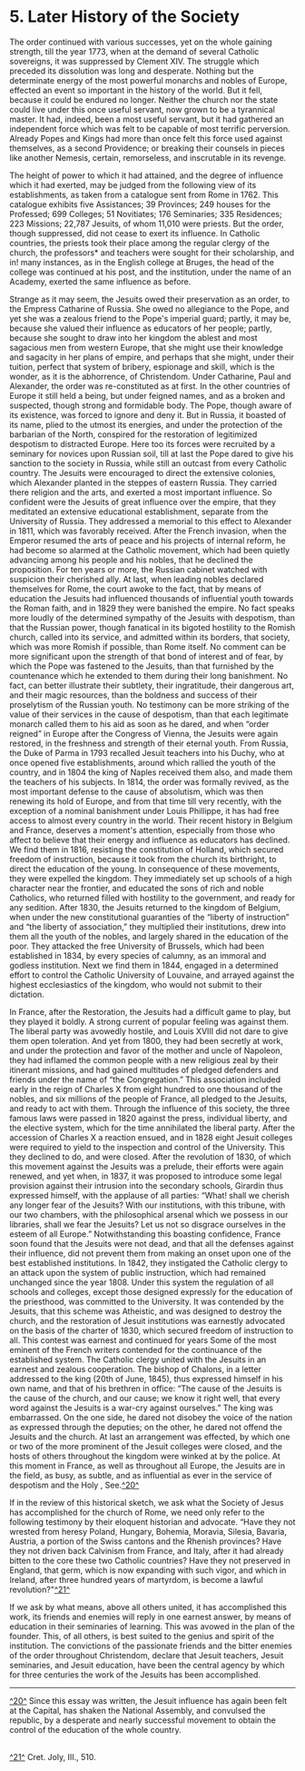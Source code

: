 # 5. Later History of the Society

The order continued with various successes, yet on the whole gaining strength, till the year 1773, when at the demand of several Catholic sovereigns, it was suppressed by Clement XIV. The struggle which preceded its dissolution was long and desperate. Nothing but the determinate energy of the most powerful monarchs and nobles of Europe, effected an event so important in the history of the world. But it fell, because it could be endured no longer. Neither the church nor the state could live under this once useful servant, now grown to be a tyrannical master. It had, indeed, been a most useful servant, but it had gathered an independent force which was felt to be capable of most terrific perversion. Already Popes and Kings had more than once felt this force used against themselves, as a second Providence; or breaking their counsels in pieces like another Nemesis, certain, remorseless, and inscrutable in its revenge.

The height of power to which it had attained, and the degree of influence which it had exerted, may be judged from the following view of its establishments, as taken from a catalogue sent from Rome in 1762. This catalogue exhibits five Assistances; 39 Provinces; 249 houses for the Professed; 699 Colleges; 51 Novitiates; 176 Seminaries; 335 Residences; 223 Missions; 22,787 Jesuits, of whom 11,010 were priests. But the order, though suppressed, did not cease to exert its influence. In Catholic countries, the priests took their place among the regular clergy of the church, the professors\* and teachers were sought for their scholarship, and in! many instances, as in the English college at Bruges, the head of the college was continued at his post, and the institution, under the name of an Academy, exerted the same influence as before.

Strange as it may seem, the Jesuits owed their preservation as an order, to the Empress Catharine of Russia. She owed no allegiance to the Pope, and yet she was a zealous friend to the Pope's imperial guard; partly, it may be, because she valued their influence as educators of her people; partly, because she sought to draw into her kingdom the ablest and most sagacious men from western Europe, that she might use their knowledge and sagacity in her plans of empire, and perhaps that she might, under their tuition, perfect that system of bribery, espionage and skill, which is the wonder, as it is the abhorrence, of Christendom. Under Catharine, Paul and Alexander, the order was re-constituted as at first. In the other countries of Europe it still held a being, but under feigned names, and as a broken and suspected, though strong and formidable body. The Pope, though aware of its existence, was forced to ignore and deny it. But in Russia, it boasted of its name, plied to the utmost its energies, and under the protection of the barbarian of the North, conspired for the restoration of legitimized despotism to distracted Europe. Here too its forces were recruited by a seminary for novices upon Russian soil, till at last the Pope dared to give his sanction to the society in Russia, while still an outcast from every Catholic country. The Jesuits were encouraged to direct the extensive colonies, which Alexander planted in the steppes of eastern Russia. They carried there religion and the arts, and exerted a most important influence. So confident were the Jesuits of great influence over the empire, that they meditated an extensive educational establishment, separate from the University of Russia. They addressed a memorial to this effect to Alexander in 1811, which was favorably received. After the French invasion, when the Emperor resumed the arts of peace and his projects of internal reform, he had become so alarmed at the Catholic movement, which had been quietly advancing among his people and his nobles, that he declined the proposition. For ten years or more, the Russian cabinet watched with suspicion their cherished ally. At last, when leading nobles declared themselves for Rome, the court awoke to the fact, that by means of education the Jesuits had influenced thousands of influential youth towards the Roman faith, and in 1829 they were banished the empire. No fact speaks more loudly of the determined sympathy of the Jesuits with despotism, than that the Russian power, though fanatical in its bigoted hostility to the Romish church, called into its service, and admitted within its borders, that society, which was more Romish if possible, than Rome itself. No comment can be more significant upon the strength of that bond of interest and of fear, by which the Pope was fastened to the Jesuits, than that furnished by the countenance which he extended to them during their long banishment. No fact, can better illustrate their subtlety, their ingratitude, their dangerous art, and their magic resources, than the boldness and success of their proselytism of the Russian youth. No testimony can be more striking of the value of their services in the cause of despotism, than that each legitimate monarch called them to his aid as soon as he dared, and when “order reigned” in Europe after the Congress of Vienna, the Jesuits were again restored, in the freshness and strength of their eternal youth. From Russia, the Duke of Parma in 1793 recalled Jesuit teachers into his Duchy, who at once opened five establishments, around which rallied the youth of the country, and in 1804 the king of Naples received them also, and made them the teachers of his subjects. In 1814, the order was formally revived, as the most important defense to the cause of absolutism, which was then renewing its hold of Europe, and from that time till very recently, with the exception of a nominal banishment under Louis Phillippe, it has had free access to almost every country in the world. Their recent history in Belgium and France, deserves a moment's attention, especially from those who affect to believe that their energy and influence as educators has declined. We find them in 1816, resisting the constitution of Holland, which secured freedom of instruction, because it took from the church its birthright, to direct the education of the young. In consequence of these movements, they were expelled the kingdom. They immediately set up schools of a high character near the frontier, and educated the sons of rich and noble Catholics, who returned filled with hostility to the government, and ready for any sedition. After 1830, the Jesuits returned to the kingdom of Belgium, when under the new constitutional guaranties of the “liberty of instruction” and “the liberty of association,” they multiplied their institutions, drew into them all the youth of the nobles, and largely shared in the education of the poor. They attacked the free University of Brussels, which had been established in 1834, by every species of calumny, as an immoral and godless institution. Next we find them in 1844, engaged in a determined effort to control the Catholic University of Louvaine, and arrayed against the highest ecclesiastics of the kingdom, who would not submit to their dictation.

In France, after the Restoration, the Jesuits had a difficult game to play, but they played it boldly. A strong current of popular feeling was against them. The liberal party was avowedly hostile, and Louis XVIII did not dare to give them open toleration. And yet from 1800, they had been secretly at work, and under the protection and favor of the mother and uncle of Napoleon, they had inflamed the common people with a new religious zeal by their itinerant missions, and had gained multitudes of pledged defenders and friends under the name of “the Congregation.” This association included early in the reign of Charles X from eight hundred to one thousand of the nobles, and six millions of the people of France, all pledged to the Jesuits, and ready to act with them. Through the influence of this society, the three famous laws were passed in 1820 against the press, individual liberty, and the elective system, which for the time annihilated the liberal party. After the accession of Charles X a reaction ensued, and in 1828 eight Jesuit colleges were required to yield to the inspection and control of the University. This they declined to do, and were closed. After the revolution of 1830, of which this movement against the Jesuits was a prelude, their efforts were again renewed, and yet when, in 1837, it was proposed to introduce some legal provision against their intrusion into the secondary schools, Girardin thus expressed himself, with the applause of all parties: “What! shall we cherish any longer fear of the Jesuits? With our institutions, with this tribune, with our two chambers, with the philosophical arsenal which we possess in our libraries, shall <span class="c4">we</span> fear the Jesuits? Let us not so disgrace ourselves in the esteem of all Europe.” Notwithstanding this boasting confidence, France soon found that the Jesuits were not dead, and that all the defenses against their influence, did not prevent them from making an onset upon one of the best established institutions. In 1842, they instigated the Catholic clergy to an attack upon the system of public instruction, which had remained unchanged since the year 1808. Under this system the regulation of all schools and colleges, except those designed expressly for the education of the priesthood, was committed to the University. It was contended by the Jesuits, that this scheme was Atheistic, and was designed to destroy the church, and the restoration of Jesuit institutions was earnestly advocated on the basis of the charter of 1830, which secured freedom of instruction to all. This contest was earnest and continued for years Some of the most eminent of the French writers contended for the continuance of the established system. The Catholic clergy united with the Jesuits in an earnest and zealous cooperation. The bishop of Chalons, in a letter addressed to the king (20th of June, 1845), thus expressed himself in his own name, and that of his brethren in office: “The cause of the Jesuits is the cause of the church, and our cause; we know it right well, that every word against the Jesuits is a war-cry against ourselves.” The king was embarrassed. On the one side, he dared not disobey the voice of the nation as expressed through the deputies; on the other, he dared not offend the Jesuits and the church. At last an arrangement was effected, by which one or two of the more prominent of the Jesuit colleges were closed, and the hosts of others throughout the kingdom were winked at by the police. At this moment in France, as well as throughout all Europe, the Jesuits are in the field, as busy, as subtle, and as influential as ever in the service of despotism and the Holy , See.<span id="chapter-6.xhtml#footnote-ref20">[<span class="c5">^20^</span>](#footnotes.xhtml#footnote20)</span>

If in the review of this historical sketch, we ask what the Society of Jesus has accomplished for the church of Rome, we need only refer to the following testimony by their eloquent historian and advocate. “Have they not wrested from heresy Poland, Hungary, Bohemia, Moravia, Silesia, Bavaria, Austria, a portion of the Swiss cantons and the Rhenish provinces? Have they not driven back Calvinism from France, and Italy, after it had already bitten to the core these two Catholic countries? Have they not preserved in England, that germ, which is now expanding with such vigor, and which in Ireland, after three hundred years of martyrdom, is become a lawful revolution?"<span id="chapter-6.xhtml#footnote-ref21">[<span class="c5">^21^</span>](#footnotes.xhtml#footnote21)</span>

If we ask by what means, above all others united, it has accomplished this work, its friends and enemies will reply in one earnest answer, by means of education in their seminaries of learning. This was avowed in the plan of the founder. This, of all others, is best suited to the genius and spirit of the institution. The convictions of the passionate friends and the bitter enemies of the order throughout Christendom, declare that Jesuit teachers, Jesuit seminaries, and Jesuit education, have been the central agency by which for three centuries the work of the Jesuits has been accomplished.

---------

<span id="footnotes.xhtml#footnote20"></span></a>
[<span class="c5">^20^</span>](#chapter-6.xhtml#footnote-ref20) Since this essay was written, the Jesuit influence has again been felt at the Capital, has shaken the National Assembly, and convulsed the republic, by a desperate and nearly successful movement to obtain the control of the education of the whole country.

\
<span id="footnotes.xhtml#footnote21"></span></a>
[<span class="c5">^21^</span>](#chapter-6.xhtml#footnote-ref21) Cret. Joly, III., 510.
